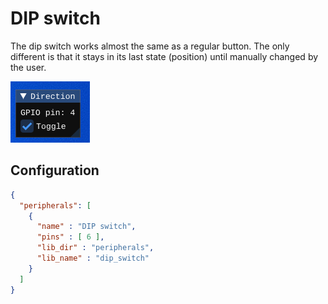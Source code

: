 # DIP switch

The dip switch works almost the same as a regular button. The only different is that it stays in its last state (position) until manually changed by the user.

<img src="../../misc/screenshots/peripherals/DIP_switch.png">

## Configuration

```json
{
  "peripherals": [
    {
      "name" : "DIP switch",
      "pins" : [ 6 ],
      "lib_dir" : "peripherals",
      "lib_name" : "dip_switch"
    }
  ]
}
```